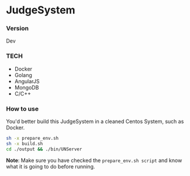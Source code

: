 # JudgeSystem
### Version
Dev

### TECH
- Docker
- Golang
- AngularJS
- MongoDB
- C/C++

### How to use
You'd better build this JudgeSystem in a cleaned Centos System, such as Docker.
```sh 
sh -x prepare_env.sh
sh -x build.sh
cd ./output && ./bin/UNServer
```
**Note**: Make sure you have checked the `prepare_env.sh script` and know what it is going to do before running.